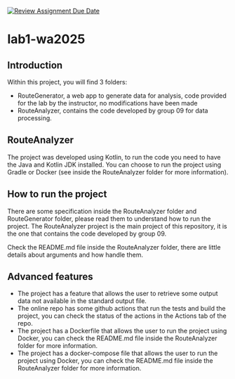 [![Review Assignment Due Date](https://classroom.github.com/assets/deadline-readme-button-22041afd0340ce965d47ae6ef1cefeee28c7c493a6346c4f15d667ab976d596c.svg)](https://classroom.github.com/a/vlo9idtn)
# lab1-wa2025

## Introduction
Within this project, you will find 3 folders:
- RouteGenerator, a web app to generate data for analysis, code provided for the lab by the instructor, no modifications have been made
- RouteAnalyzer, contains the code developed by group 09 for data processing.

## RouteAnalyzer
The project was developed using Kotlin, to run the code you need to have the Java and Kotlin JDK installed.
You can choose to run the project using Gradle or Docker (see inside the RouteAnalyzer folder for more information).

## How to run the project
There are some specification inside the RouteAnalyzer folder and RouteGenerator folder, please read them to understand how to run the project.
The RouteAnalyzer project is the main project of this repository, it is the one that contains the code developed by group 09.

Check the README.md file inside the RouteAnalyzer folder, there are little details about arguments and how handle them.

## Advanced features
- The project has a feature that allows the user to retrieve some output data not available in the standard output file.
- The online repo has some github actions that run the tests and build the project, you can check the status of the actions in the Actions tab of the repo.
- The project has a Dockerfile that allows the user to run the project using Docker, you can check the README.md file inside the RouteAnalyzer folder for more information.
- The project has a docker-compose file that allows the user to run the project using Docker, you can check the README.md file inside the RouteAnalyzer folder for more information.
